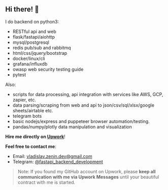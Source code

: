 
## Hi there! 👋
I do backend on python3:
- RESTful api and web
- flask/fastapi/aiohttp
- mysql/postgresql
- redis pub/sub and rabbitmq
- html/css/jquery/bootstrap
- docker/linux/cli
- grafana/influxdb
- owasp web security testing guide
- pytest

Also:
- scripts for data processing, api integration with services like AWS, GCP, zapier, etc.
- data parsing/scraping from web and api to json/csv/sql/xlsx/google sheets/airtable etc.
- telegram bots
- basic nodejs/express and puppeteer browser automation/testing.
- pandas/numpy/plotly data manipulation and visualization

**Hire me directly on [Upwork](https://www.upwork.com/workwith/vladislavz18)**!

**Feel free to contact me**:
- Email: vladislav.zenin.dev@gmail.com
- Telegram: [@fastapi_backend_development](https://t.me/fastapi_backend_development)

> Note: If you found my GitHub account on Upwork, please **keep all communication with me via Upwork Messages** until your beautiful contract with me is started.


<!--

![vladzen13's github stats](https://github-readme-stats.vercel.app/api?username=vladzen13&count_private=true&show_icons=true&theme=onedark)

![Top Langs](https://github-readme-stats.vercel.app/api/top-langs/?username=vladzen13&layout=compact&hide=css,html)


- 👋 Hi, I’m @vladzen13
- 👀 I’m interested in python3 and software development.
- 🌱 I’m currently learning ML and Deep Learning at https://stepik.org/course/124069/info (nice and cool kaggle account is under progress)
- 📫 Contact me on Telegram https://t.me/migelson_md 
-->
